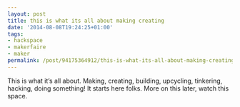 ```yaml
---
layout: post
title: this is what its all about making creating
date: '2014-08-08T19:24:25+01:00'
tags:
- hackspace
- makerfaire
- maker
permalink: /post/94175364912/this-is-what-its-all-about-making-creating
---
```

This is what it’s all about.
Making, creating, building, upcycling, tinkering, hacking, doing something!
It starts here folks.
More on this later, watch this space.
